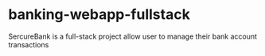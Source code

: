 # banking-webapp-fullstack
SercureBank is a full-stack project allow user to manage their bank account transactions
